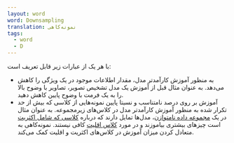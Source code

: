 ```yaml
---
layout: word
word: Downsampling
translation: نمونه‌کاهی
tags:
  - word
  - D
---
```

با هر یک از عبارات زیر قابل تعریف است:

* به منظور آموزش کارآمدتر مدل، مقدار اطلاعات موجود در یک ویژگی را کاهش می‌دهد. به عنوان مثال قبل از آموزش یک مدل تشخیص تصویر، تصاویر با وضوح بالا را به یک فرمت با وضوح پایین کاهش دهید.
* آموزش بر روی درصد نامتناسب و نسبتا پایین نمونه‌هایی از کلاسی که بیش از حد تکرار شده‌ به منظور آموزش کارآمدتر مدل در کلاس‌های زیرمجموعه. به عنوان مثال در یک [مجموعه داده نامتوازن](/c/class_imbalanced_data_set)، مدل‌ها تمایل دارند که درباره [کلاسی که شامل اکثریت ](/m/majority_class)است چیزهای بیشتری بیاموزند و در مورد [کلاس اقلیت](/m/minority_class) کافی نیستند. نمونه‌کاهی به متعادل کردن میزان آموزش در کلاس‌های اکثریت و اقلیت کمک می‌کند.